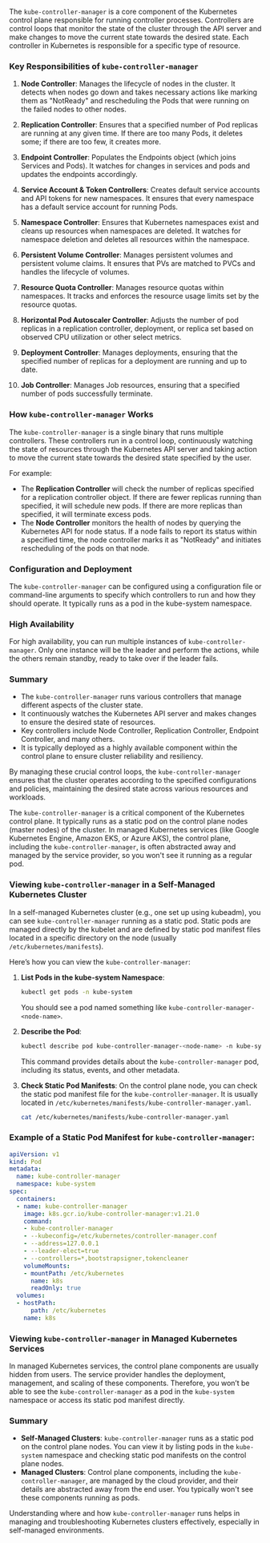 The `kube-controller-manager` is a core component of the Kubernetes control plane responsible for running controller processes. Controllers are control loops that monitor the state of the cluster through the API server and make changes to move the current state towards the desired state. Each controller in Kubernetes is responsible for a specific type of resource.

### Key Responsibilities of `kube-controller-manager`

1. **Node Controller**: Manages the lifecycle of nodes in the cluster. It detects when nodes go down and takes necessary actions like marking them as "NotReady" and rescheduling the Pods that were running on the failed nodes to other nodes.

2. **Replication Controller**: Ensures that a specified number of Pod replicas are running at any given time. If there are too many Pods, it deletes some; if there are too few, it creates more.

3. **Endpoint Controller**: Populates the Endpoints object (which joins Services and Pods). It watches for changes in services and pods and updates the endpoints accordingly.

4. **Service Account & Token Controllers**: Creates default service accounts and API tokens for new namespaces. It ensures that every namespace has a default service account for running Pods.

5. **Namespace Controller**: Ensures that Kubernetes namespaces exist and cleans up resources when namespaces are deleted. It watches for namespace deletion and deletes all resources within the namespace.

6. **Persistent Volume Controller**: Manages persistent volumes and persistent volume claims. It ensures that PVs are matched to PVCs and handles the lifecycle of volumes.

7. **Resource Quota Controller**: Manages resource quotas within namespaces. It tracks and enforces the resource usage limits set by the resource quotas.

8. **Horizontal Pod Autoscaler Controller**: Adjusts the number of pod replicas in a replication controller, deployment, or replica set based on observed CPU utilization or other select metrics.

9. **Deployment Controller**: Manages deployments, ensuring that the specified number of replicas for a deployment are running and up to date.

10. **Job Controller**: Manages Job resources, ensuring that a specified number of pods successfully terminate.

### How `kube-controller-manager` Works

The `kube-controller-manager` is a single binary that runs multiple controllers. These controllers run in a control loop, continuously watching the state of resources through the Kubernetes API server and taking action to move the current state towards the desired state specified by the user.

For example:
- The **Replication Controller** will check the number of replicas specified for a replication controller object. If there are fewer replicas running than specified, it will schedule new pods. If there are more replicas than specified, it will terminate excess pods.
- The **Node Controller** monitors the health of nodes by querying the Kubernetes API for node status. If a node fails to report its status within a specified time, the node controller marks it as "NotReady" and initiates rescheduling of the pods on that node.

### Configuration and Deployment

The `kube-controller-manager` can be configured using a configuration file or command-line arguments to specify which controllers to run and how they should operate. It typically runs as a pod in the kube-system namespace.

### High Availability

For high availability, you can run multiple instances of `kube-controller-manager`. Only one instance will be the leader and perform the actions, while the others remain standby, ready to take over if the leader fails.

### Summary

- The `kube-controller-manager` runs various controllers that manage different aspects of the cluster state.
- It continuously watches the Kubernetes API server and makes changes to ensure the desired state of resources.
- Key controllers include Node Controller, Replication Controller, Endpoint Controller, and many others.
- It is typically deployed as a highly available component within the control plane to ensure cluster reliability and resiliency.

By managing these crucial control loops, the `kube-controller-manager` ensures that the cluster operates according to the specified configurations and policies, maintaining the desired state across various resources and workloads.

The `kube-controller-manager` is a critical component of the Kubernetes control plane. It typically runs as a static pod on the control plane nodes (master nodes) of the cluster. In managed Kubernetes services (like Google Kubernetes Engine, Amazon EKS, or Azure AKS), the control plane, including the `kube-controller-manager`, is often abstracted away and managed by the service provider, so you won't see it running as a regular pod.

### Viewing `kube-controller-manager` in a Self-Managed Kubernetes Cluster

In a self-managed Kubernetes cluster (e.g., one set up using kubeadm), you can see `kube-controller-manager` running as a static pod. Static pods are managed directly by the kubelet and are defined by static pod manifest files located in a specific directory on the node (usually `/etc/kubernetes/manifests`).

Here’s how you can view the `kube-controller-manager`:

1. **List Pods in the kube-system Namespace**:
   ```bash
   kubectl get pods -n kube-system
   ```

   You should see a pod named something like `kube-controller-manager-<node-name>`.

2. **Describe the Pod**:
   ```bash
   kubectl describe pod kube-controller-manager-<node-name> -n kube-system
   ```

   This command provides details about the `kube-controller-manager` pod, including its status, events, and other metadata.

3. **Check Static Pod Manifests**:
   On the control plane node, you can check the static pod manifest file for the `kube-controller-manager`. It is usually located in `/etc/kubernetes/manifests/kube-controller-manager.yaml`.

   ```bash
   cat /etc/kubernetes/manifests/kube-controller-manager.yaml
   ```

### Example of a Static Pod Manifest for `kube-controller-manager`:

```yaml
apiVersion: v1
kind: Pod
metadata:
  name: kube-controller-manager
  namespace: kube-system
spec:
  containers:
  - name: kube-controller-manager
    image: k8s.gcr.io/kube-controller-manager:v1.21.0
    command:
    - kube-controller-manager
    - --kubeconfig=/etc/kubernetes/controller-manager.conf
    - --address=127.0.0.1
    - --leader-elect=true
    - --controllers=*,bootstrapsigner,tokencleaner
    volumeMounts:
    - mountPath: /etc/kubernetes
      name: k8s
      readOnly: true
  volumes:
  - hostPath:
      path: /etc/kubernetes
    name: k8s
```

### Viewing `kube-controller-manager` in Managed Kubernetes Services

In managed Kubernetes services, the control plane components are usually hidden from users. The service provider handles the deployment, management, and scaling of these components. Therefore, you won’t be able to see the `kube-controller-manager` as a pod in the `kube-system` namespace or access its static pod manifest directly.

### Summary

- **Self-Managed Clusters**: `kube-controller-manager` runs as a static pod on the control plane nodes. You can view it by listing pods in the `kube-system` namespace and checking static pod manifests on the control plane nodes.
- **Managed Clusters**: Control plane components, including the `kube-controller-manager`, are managed by the cloud provider, and their details are abstracted away from the end user. You typically won't see these components running as pods.

Understanding where and how `kube-controller-manager` runs helps in managing and troubleshooting Kubernetes clusters effectively, especially in self-managed environments.